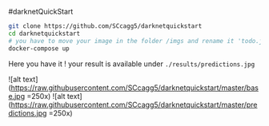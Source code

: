 #darknetQuickStart

```bash
git clone https://github.com/SCcagg5/darknetquickstart
cd darknetquickstart
# you have to move your image in the folder /imgs and rename it 'todo.jpg'
docker-compose up
```

Here you have it ! your result is available under `./results/predictions.jpg`

![alt text](https://raw.githubusercontent.com/SCcagg5/darknetquickstart/master/base.jpg =250x)
![alt text](https://raw.githubusercontent.com/SCcagg5/darknetquickstart/master/predictions.jpg =250x)
